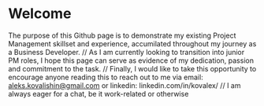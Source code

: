 # Welcome
The purpose of this Github page is to demonstrate my existing Project Management skillset and experience, accumilated throughout my journey as a Business Developer.
// As I am currently looking to transition into junior PM roles, I hope this page can serve as evidence of my dedication, passion and commitment to the task.
// Finally, I would like to take this opportunity to encourage anyone reading this to reach out to me via email: aleks.kovalishin@gmail.com or linkedin: linkedin.com/in/kovalex/
// I am always eager for a chat, be it work-related or otherwise

